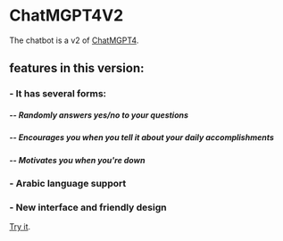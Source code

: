 # ChatMGPT4V2

The chatbot is a v2 of [ChatMGPT4](https://github.com/KhaledTolba/ChatMGPT4).

## features in this version:

### - It has several forms:
#####    -- Randomly answers yes/no to your questions
#####    -- Encourages you when you tell it about your daily accomplishments
#####    -- Motivates you when you're down

### - Arabic language support

### - New interface and friendly design


[Try it](https://khaledtolba.github.io/ChatMGPT4-V2/).
